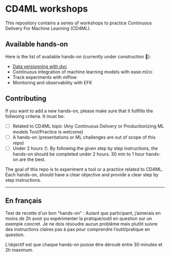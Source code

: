 # CD4ML workshops

This repository contains a series of workshops to practice Continuous Delivery For Machine Learning (CD4ML).

## Available hands-on

Here is the list of available hands-on (currently under construction :construction:):

- [Data versionning with dvc](data-versionning-dvc/README.md)
- Continuous integration of machine learning models with ease.ml/ci
- Track experiments with mlflow
- Monitoring and observability with EFK

## Contributing

If you want to add a new hands-on, please make sure that it fullfills the follwoing criteria. It must be:

- [ ] Related to CD4ML topic (Any Continuous Delivery or Productionizing ML models Tool/Practice is welcome)
- [ ] A hands-on (presentations or ML challenges are out of scope of this repo)
- [ ] Under 2 hours :alarm_clock:. By following the given step by step instructions, the hands-on should be completed under 2 hours. 30 min to 1 hour hands-on are the best.

The goal of this repo is to experiment a tool or a practice related to CD4ML.
Each hands-on, should have a clear objective and provide a clear step by step instructions.

-----------

## En français

Test de recette d'un bon "hands-on" :
Autant que participant, j’aimerais en moins de 2h avoir pu expérimenter la pratique/outil en question sur un exemple concret. Je ne dois résoudre aucun problème mais plutôt  suivre des instructions claires pas à pas pour comprendre l’outil/pratique en question.

L’objectif est que chaque hands-on puisse être déroulé entre 30 minutes et 2h maximum.
